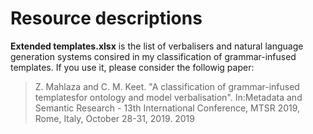 # Resource descriptions

**Extended templates.xlsx** is the list of verbalisers and natural language generation systems consired in my classification of grammar-infused templates. If you use it, please consider the followig paper:

> Z. Mahlaza and C. M. Keet. "A classification of grammar-infused templatesfor ontology and model verbalisation". In:Metadata and Semantic Research - 13th International Conference, MTSR 2019, Rome, Italy, October 28-31, 2019. 2019
